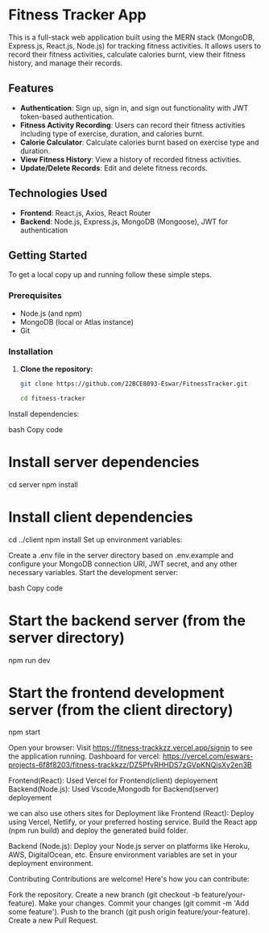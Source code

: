 # Fitness Tracker App

This is a full-stack web application built using the MERN stack (MongoDB, Express.js, React.js, Node.js) for tracking fitness activities. It allows users to record their fitness activities, calculate calories burnt, view their fitness history, and manage their records.

## Features

- **Authentication**: Sign up, sign in, and sign out functionality with JWT token-based authentication.
- **Fitness Activity Recording**: Users can record their fitness activities including type of exercise, duration, and calories burnt.
- **Calorie Calculator**: Calculate calories burnt based on exercise type and duration.
- **View Fitness History**: View a history of recorded fitness activities.
- **Update/Delete Records**: Edit and delete fitness records.

## Technologies Used

- **Frontend**: React.js, Axios, React Router
- **Backend**: Node.js, Express.js, MongoDB (Mongoose), JWT for authentication

## Getting Started

To get a local copy up and running follow these simple steps.

### Prerequisites

- Node.js (and npm)
- MongoDB (local or Atlas instance)
- Git

### Installation

1. **Clone the repository:**

   ```bash
   git clone https://github.com/22BCE8093-Eswar/FitnessTracker.git

   cd fitness-tracker
Install dependencies:

bash
Copy code
# Install server dependencies
cd server
npm install

# Install client dependencies
cd ../client
npm install
Set up environment variables:

Create a .env file in the server directory based on .env.example and configure your MongoDB connection URI, JWT secret, and any other necessary variables.
Start the development server:

bash
Copy code
# Start the backend server (from the server directory)
npm run dev

# Start the frontend development server (from the client directory)
npm start


Open your browser:
Visit https://fitness-trackkzz.vercel.app/signin to see the application running.
Dashboard for vercel: https://vercel.com/eswars-projects-6f8f8203/fitness-trackkzz/DZ5PfvRHHDS7zGVpKNQisXy2en3B


Frontend(React): Used Vercel for Frontend(client) deployement
Backend(Node.js): Used Vscode,Mongodb for Backend(server) deployement

we can also use others sites for Deployment like
Frontend (React): Deploy using Vercel, Netlify, or your preferred hosting service. Build the React app (npm run build) and deploy the generated build folder.

Backend (Node.js): Deploy your Node.js server on platforms like Heroku, AWS, DigitalOcean, etc. Ensure environment variables are set in your deployment environment.

Contributing
Contributions are welcome! Here's how you can contribute:

Fork the repository.
Create a new branch (git checkout -b feature/your-feature).
Make your changes.
Commit your changes (git commit -m 'Add some feature').
Push to the branch (git push origin feature/your-feature).
Create a new Pull Request.
